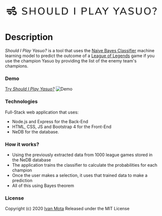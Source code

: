 ![Should I Play Yasuo?](./logo.png)
# Description
*Should I Play Yasuo?* is a tool that uses the [Naive Bayes Classifier](https://en.wikipedia.org/wiki/Naive_Bayes_classifier) machine learning model to predict the outcome of a [League of Legends](https://na.leagueoflegends.com/en-us/) game if you use the champion Yasuo by providing the list of the enemy team's champions.

### Demo
[Try *Should I Play Yasuo?*](https://should-i-play-yasuo.herokuapp.com/)
![Demo](./demo.gif)

### Technologies
Full-Stack web application that uses:
* Node.js and Express for the Back-End
* HTML, CSS, JS and Bootstrap 4 for the Front-End
* NeDB for the database.

### How it works?
* Using the previously extracted data from 1000 league games stored in the NeDB database
* The application trains the classifier to calculate the probabilities for each champion
* Once the user makes a selection, it uses that trained data to make a prediction
* All of this using Bayes theorem

### License
Copyright (c) 2020 [Ivan Mota](https://ivanmtta.github.io/)
Released under the MIT License
